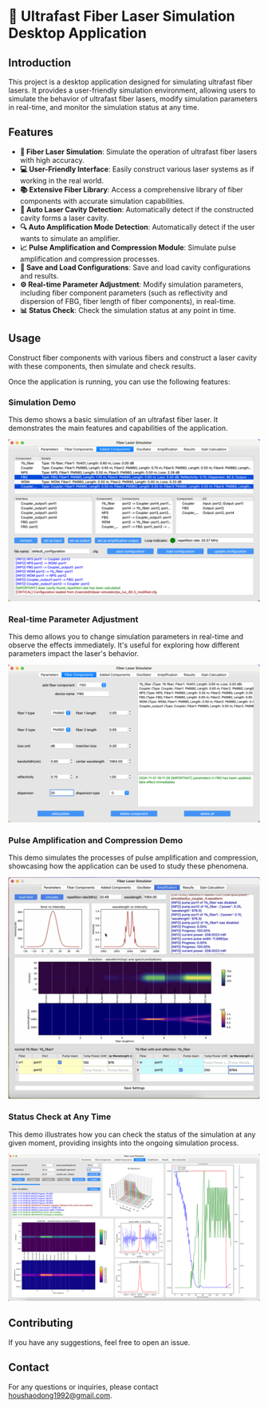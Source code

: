 # 🚀 Ultrafast Fiber Laser Simulation Desktop Application

## Introduction

This project is a desktop application designed for simulating ultrafast fiber lasers. It provides a user-friendly simulation environment, allowing users to simulate the behavior of ultrafast fiber lasers, modify simulation parameters in real-time, and monitor the simulation status at any time.

## Features

- **🔬 Fiber Laser Simulation**: Simulate the operation of ultrafast fiber lasers with high accuracy.
- **💻 User-Friendly Interface**: Easily construct various laser systems as if working in the real world.
- **📚 Extensive Fiber Library**: Access a comprehensive library of fiber components with accurate simulation capabilities.
- **🧩 Auto Laser Cavity Detection**: Automatically detect if the constructed cavity forms a laser cavity.
- **🔍 Auto Amplification Mode Detection**: Automatically detect if the user wants to simulate an amplifier.
- **📈 Pulse Amplification and Compression Module**: Simulate pulse amplification and compression processes.
- **💾 Save and Load Configurations**: Save and load cavity configurations and results.
- **⚙️ Real-time Parameter Adjustment**: Modify simulation parameters, including fiber component parameters (such as reflectivity and dispersion of FBG, fiber length of fiber components), in real-time.
- **📊 Status Check**: Check the simulation status at any point in time.

## Usage

Construct fiber components with various fibers and construct a laser cavity with these components, then simulate and check results.

Once the application is running, you can use the following features:

### Simulation Demo

This demo shows a basic simulation of an ultrafast fiber laser. It demonstrates the main features and capabilities of the application.

[![Simulation Demo](demo/demo_thumbnail.png)](demo/demo.mp4)

### Real-time Parameter Adjustment

This demo allows you to change simulation parameters in real-time and observe the effects immediately. It's useful for exploring how different parameters impact the laser's behavior.

[![Real-time Parameter Adjustment](demo/change_parameters_thumbnail.png)](demo/change_parameters.mp4)

### Pulse Amplification and Compression Demo

This demo simulates the processes of pulse amplification and compression, showcasing how the application can be used to study these phenomena.

[![Pulse Amplification and Compression](demo/amplification_thumbnail.png)](demo/amplification.mp4)

### Status Check at Any Time

This demo illustrates how you can check the status of the simulation at any given moment, providing insights into the ongoing simulation process.

[![Status Check](demo/check_status_thumbnail.png)](demo/check_status.mp4)

## Contributing

If you have any suggestions, feel free to open an issue.

## Contact

For any questions or inquiries, please contact [houshaodong1992@gmail.com](mailto:houshaodong1992@gmail.com).
